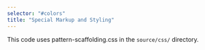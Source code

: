 ```yaml
---
selector: "#colors"
title: "Special Markup and Styling"
---
```

This code uses pattern-scaffolding.css in the `source/css/` directory.
